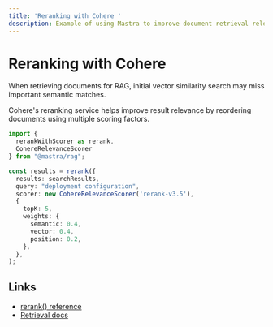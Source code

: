 ```yaml
---
title: 'Reranking with Cohere '
description: Example of using Mastra to improve document retrieval relevance with Cohere's reranking service.
---
```


# Reranking with Cohere

When retrieving documents for RAG, initial vector similarity search may miss important semantic matches.

Cohere's reranking service helps improve result relevance by reordering documents using multiple scoring factors.

```typescript
import {
  rerankWithScorer as rerank,
  CohereRelevanceScorer
} from "@mastra/rag";

const results = rerank({
  results: searchResults,
  query: "deployment configuration",
  scorer: new CohereRelevanceScorer('rerank-v3.5'),
  {
    topK: 5,
    weights: {
      semantic: 0.4,
      vector: 0.4,
      position: 0.2,
    },
  },
);
```

## Links

- [rerank() reference](/docs/reference/rag/rerankWithScorer)
- [Retrieval docs](/docs/rag/retrieval)
